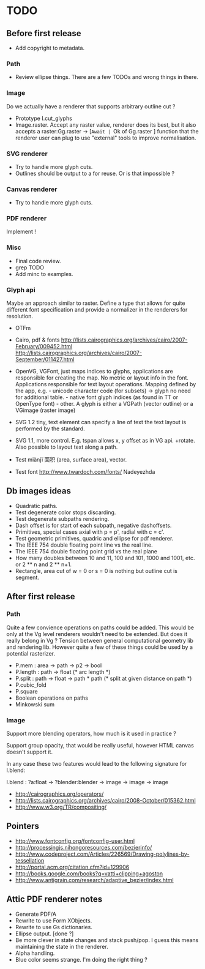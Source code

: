 # TODO 

## Before first release

* Add copyright to metadata.

### Path

* Review ellipse things. There are a few TODOs and wrong things in there.

### Image

Do we actually have a renderer that supports arbitrary outline cut ? 

* Prototype I.cut_glyphs
* Image.raster. Accept any raster value, renderer does its best, but it 
  also accepts a 
  raster:Gg.raster -> [`Await | `Ok of Gg.raster ] function that the
  renderer user can plug to use "external" tools to improve normalisation.

### SVG renderer 

* Try to handle more glyph cuts.
* Outlines should be output to a <defs><g id="id" /></defs> for reuse. 
  Or is that impossible ? 

### Canvas renderer

* Try to handle more glyph cuts.

### PDF renderer 

Implement !

### Misc

* Final code review. 
* grep TODO
* Add minc to examples.

### Glyph api

Maybe an approach similar to raster. Define a type that allows for
quite different font specification and provide a normalizer in the
renderers for resolution.

* OTFm
* Cairo, pdf & fonts
  http://lists.cairographics.org/archives/cairo/2007-February/009452.html
  http://lists.cairographics.org/archives/cairo/2007-September/011427.html

* OpenVG, 
  VGFont, just maps indices to glyphs, applications are responsible for 
  creating the map. No metric or layout info in the font. 
  Applications responsible for text layout operations.
  Mapping defined by the app, e.g.
	  - unicode character code (for subsets) -> glyph 
	    no need for additional table.
          - native font glyph indices (as found in TT or OpenType font)
	  - other.
  A glyph is either a VGPath (vector outline) or a VGimage (raster image)

* SVG 1.2 tiny, text element can specify a line of text
  the text layout is performed by the standard.

* SVG 1.1, more control. E.g. tspan allows x, y offset as in VG api.
  +rotate. Also possible to layout text along a path. 

* Test miànjï 面积 (area, surface area), vector.
* Test font http://www.twardoch.com/fonts/ Nadeyezhda 

## Db images ideas 

* Quadratic paths.
* Test degenerate color stops discarding.
* Test degenerate subpaths rendering. 
* Dash offset is for start of each subpath, negative dashoffsets. 
* Primitives, special cases axial with p = p', radial with c = c'. 
* Test geometric primitives, quadric and ellipse for pdf renderer.
* The IEEE 754 double floating point line vs the real line.
* The IEEE 754 double floating point grid vs the real plane
* How many doubles between 10 and 11, 100 and 101, 1000 and 1001, etc.
  or 2 ** n and 2 ** n+1.
* Rectangle, area cut of w = 0 or s = 0 is nothing but outline cut
  is segment. 

##  After first release

### Path

Quite a few convience operations on paths could be added. This would
be only at the Vg level renderers wouldn't need to be extended. But
does it really belong in Vg ? Tension between general computational
geometry lib and rendering lib. However quite a few of these things
could be used by a potential rasterizer.

* P.mem : area -> path -> p2 -> bool
* P.length : path -> float (* arc length *)
* P.split : path -> float -> path * path (* split at given distance on path *)
* P.cubic_fold
* P.square 
* Boolean operations on paths
* Minkowski sum

### Image 

Support more blending operators, how much is it used in practice ?

Support group opacity, that would be really useful, however HTML
canvas doesn't support it. 

In any case these two features would lead to the following signature
for I.blend:

I.blend : ?a:float -> ?blender:blender -> image -> image -> image 

* http://cairographics.org/operators/
* http://lists.cairographics.org/archives/cairo/2008-October/015362.html
* http://www.w3.org/TR/compositing/

## Pointers

* http://www.fontconfig.org/fontconfig-user.html
* http://processingjs.nihongoresources.com/bezierinfo/
* http://www.codeproject.com/Articles/226569/Drawing-polylines-by-tessellation
* http://portal.acm.org/citation.cfm?id=129906 
* http://books.google.com/books?q=vatti+clipping+agoston
* http://www.antigrain.com/research/adaptive_bezier/index.html

## Attic PDF renderer notes

* Generate PDF/A
* Rewrite to use Form XObjects. 
* Rewrite to use Gs dictionaries.
* Ellipse output. [done ?]
* Be more clever in state changes and stack push/pop. I guess
  this means maintaining the state in the renderer.
* Alpha handling.
* Blue color seems strange. I'm doing the right thing ?
